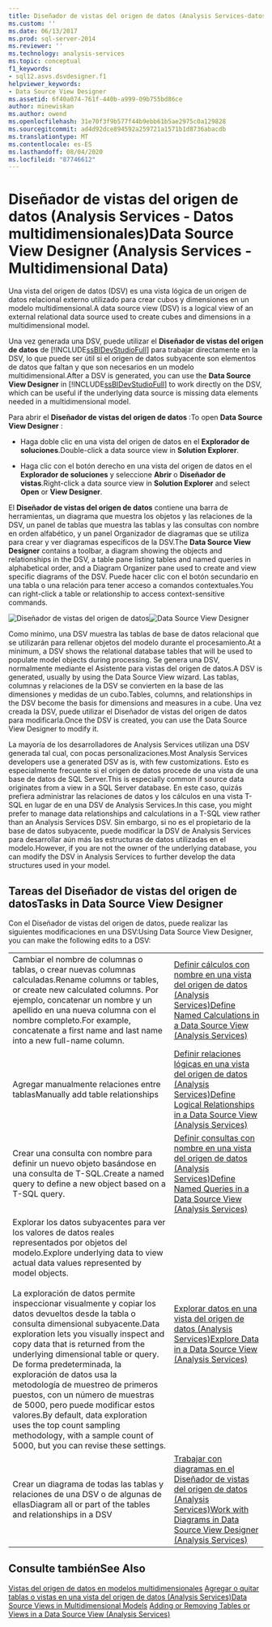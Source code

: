 ```yaml
---
title: Diseñador de vistas del origen de datos (Analysis Services-datos multidimensionales) | Microsoft Docs
ms.custom: ''
ms.date: 06/13/2017
ms.prod: sql-server-2014
ms.reviewer: ''
ms.technology: analysis-services
ms.topic: conceptual
f1_keywords:
- sql12.asvs.dsvdesigner.f1
helpviewer_keywords:
- Data Source View Designer
ms.assetid: 6f40a074-761f-440b-a999-09b755bd86ce
author: minewiskan
ms.author: owend
ms.openlocfilehash: 31e70f3f9b577f44b9ebb61b5ae2975c0a129828
ms.sourcegitcommit: ad4d92dce894592a259721a1571b1d8736abacdb
ms.translationtype: MT
ms.contentlocale: es-ES
ms.lasthandoff: 08/04/2020
ms.locfileid: "87746612"
---
```

# <a name="data-source-view-designer-analysis-services---multidimensional-data"></a><span data-ttu-id="036a8-102">Diseñador de vistas del origen de datos (Analysis Services - Datos multidimensionales)</span><span class="sxs-lookup"><span data-stu-id="036a8-102">Data Source View Designer (Analysis Services - Multidimensional Data)</span></span>
  <span data-ttu-id="036a8-103">Una vista del origen de datos (DSV) es una vista lógica de un origen de datos relacional externo utilizado para crear cubos y dimensiones en un modelo multidimensional.</span><span class="sxs-lookup"><span data-stu-id="036a8-103">A data source view (DSV) is a logical view of an external relational data source used to create cubes and dimensions in a multidimensional model.</span></span>

 <span data-ttu-id="036a8-104">Una vez generada una DSV, puede utilizar el **Diseñador de vistas del origen de datos** de [!INCLUDE[ssBIDevStudioFull](../includes/ssbidevstudiofull-md.md)] para trabajar directamente en la DSV, lo que puede ser útil si el origen de datos subyacente son elementos de datos que faltan y que son necesarios en un modelo multidimensional.</span><span class="sxs-lookup"><span data-stu-id="036a8-104">After a DSV is generated, you can use the **Data Source View Designer** in [!INCLUDE[ssBIDevStudioFull](../includes/ssbidevstudiofull-md.md)] to work directly on the DSV, which can be useful if the underlying data source is missing data elements needed in a multidimensional model.</span></span>

 <span data-ttu-id="036a8-105">Para abrir el **Diseñador de vistas del origen de datos** :</span><span class="sxs-lookup"><span data-stu-id="036a8-105">To open **Data Source View Designer** :</span></span>

-   <span data-ttu-id="036a8-106">Haga doble clic en una vista del origen de datos en el **Explorador de soluciones**.</span><span class="sxs-lookup"><span data-stu-id="036a8-106">Double-click a data source view in **Solution Explorer**.</span></span>

-   <span data-ttu-id="036a8-107">Haga clic con el botón derecho en una vista del origen de datos en el **Explorador de soluciones** y seleccione **Abrir** o **Diseñador de vistas**.</span><span class="sxs-lookup"><span data-stu-id="036a8-107">Right-click a data source view in **Solution Explorer** and select **Open** or **View Designer**.</span></span>

 <span data-ttu-id="036a8-108">El **Diseñador de vistas del origen de datos** contiene una barra de herramientas, un diagrama que muestra los objetos y las relaciones de la DSV, un panel de tablas que muestra las tablas y las consultas con nombre en orden alfabético, y un panel Organizador de diagramas que se utiliza para crear y ver diagramas específicos de la DSV.</span><span class="sxs-lookup"><span data-stu-id="036a8-108">The **Data Source View Designer** contains a toolbar, a diagram showing the objects and relationships in the DSV, a table pane listing tables and named queries in alphabetical order, and a Diagram Organizer pane used to create and view specific diagrams of the DSV.</span></span> <span data-ttu-id="036a8-109">Puede hacer clic con el botón secundario en una tabla o una relación para tener acceso a comandos contextuales.</span><span class="sxs-lookup"><span data-stu-id="036a8-109">You can right-click a table or relationship to access context-sensitive commands.</span></span>

 <span data-ttu-id="036a8-110">![Diseñador de vistas del origen de datos](media/ssas-dsvdesigner.PNG "Diseñador de vistas del origen de datos")</span><span class="sxs-lookup"><span data-stu-id="036a8-110">![Data Source View Designer](media/ssas-dsvdesigner.PNG "Data Source View Designer")</span></span>

 <span data-ttu-id="036a8-111">Como mínimo, una DSV muestra las tablas de base de datos relacional que se utilizarán para rellenar objetos del modelo durante el procesamiento.</span><span class="sxs-lookup"><span data-stu-id="036a8-111">At a minimum, a DSV shows the relational database tables that will be used to populate model objects during processing.</span></span> <span data-ttu-id="036a8-112">Se genera una DSV, normalmente mediante el Asistente para vistas del origen de datos.</span><span class="sxs-lookup"><span data-stu-id="036a8-112">A DSV is generated, usually by using the Data Source View wizard.</span></span> <span data-ttu-id="036a8-113">Las tablas, columnas y relaciones de la DSV se convierten en la base de las dimensiones y medidas de un cubo.</span><span class="sxs-lookup"><span data-stu-id="036a8-113">Tables, columns, and relationships in the DSV become the basis for dimensions and measures in a cube.</span></span> <span data-ttu-id="036a8-114">Una vez creada la DSV, puede utilizar el Diseñador de vistas del origen de datos para modificarla.</span><span class="sxs-lookup"><span data-stu-id="036a8-114">Once the DSV is created, you can use the Data Source View Designer to modify it.</span></span>

 <span data-ttu-id="036a8-115">La mayoría de los desarrolladores de Analysis Services utilizan una DSV generada tal cual, con pocas personalizaciones.</span><span class="sxs-lookup"><span data-stu-id="036a8-115">Most Analysis Services developers use a generated DSV as is, with few customizations.</span></span> <span data-ttu-id="036a8-116">Esto es especialmente frecuente si el origen de datos procede de una vista de una base de datos de SQL Server.</span><span class="sxs-lookup"><span data-stu-id="036a8-116">This is especially common if source data originates from a view in a SQL Server database.</span></span> <span data-ttu-id="036a8-117">En este caso, quizás prefiera administrar las relaciones de datos y los cálculos en una vista T-SQL en lugar de en una DSV de Analysis Services.</span><span class="sxs-lookup"><span data-stu-id="036a8-117">In this case, you might prefer to manage data relationships and calculations in a T-SQL view rather than an Analysis Services DSV.</span></span> <span data-ttu-id="036a8-118">Sin embargo, si no es el propietario de la base de datos subyacente, puede modificar la DSV de Analysis Services para desarrollar aún más las estructuras de datos utilizadas en el modelo.</span><span class="sxs-lookup"><span data-stu-id="036a8-118">However, if you are not the owner of the underlying database, you can modify the DSV in Analysis Services to further develop the data structures used in your model.</span></span>

## <a name="tasks-in-data-source-view-designer"></a><span data-ttu-id="036a8-119">Tareas del Diseñador de vistas del origen de datos</span><span class="sxs-lookup"><span data-stu-id="036a8-119">Tasks in Data Source View Designer</span></span>
 <span data-ttu-id="036a8-120">Con el Diseñador de vistas del origen de datos, puede realizar las siguientes modificaciones en una DSV:</span><span class="sxs-lookup"><span data-stu-id="036a8-120">Using Data Source View Designer, you can make the following edits to a DSV:</span></span>

|||
|-|-|
|<span data-ttu-id="036a8-121">Cambiar el nombre de columnas o tablas, o crear nuevas columnas calculadas.</span><span class="sxs-lookup"><span data-stu-id="036a8-121">Rename columns or tables, or create new calculated columns.</span></span> <span data-ttu-id="036a8-122">Por ejemplo, concatenar un nombre y un apellido en una nueva columna con el nombre completo.</span><span class="sxs-lookup"><span data-stu-id="036a8-122">For example, concatenate a first name and last name into a new full-name column.</span></span>|[<span data-ttu-id="036a8-123">Definir cálculos con nombre en una vista del origen de datos &#40;Analysis Services&#41;</span><span class="sxs-lookup"><span data-stu-id="036a8-123">Define Named Calculations in a Data Source View &#40;Analysis Services&#41;</span></span>](multidimensional-models/define-named-calculations-in-a-data-source-view-analysis-services.md)|
|<span data-ttu-id="036a8-124">Agregar manualmente relaciones entre tablas</span><span class="sxs-lookup"><span data-stu-id="036a8-124">Manually add table relationships</span></span>|[<span data-ttu-id="036a8-125">Definir relaciones lógicas en una vista del origen de datos &#40;Analysis Services&#41;</span><span class="sxs-lookup"><span data-stu-id="036a8-125">Define Logical Relationships in a Data Source View &#40;Analysis Services&#41;</span></span>](multidimensional-models/define-logical-relationships-in-a-data-source-view-analysis-services.md)|
|<span data-ttu-id="036a8-126">Crear una consulta con nombre para definir un nuevo objeto basándose en una consulta de T-SQL.</span><span class="sxs-lookup"><span data-stu-id="036a8-126">Create a named query to define a new object based on a T-SQL query.</span></span>|[<span data-ttu-id="036a8-127">Definir consultas con nombre en una vista del origen de datos &#40;Analysis Services&#41;</span><span class="sxs-lookup"><span data-stu-id="036a8-127">Define Named Queries in a Data Source View &#40;Analysis Services&#41;</span></span>](multidimensional-models/define-named-queries-in-a-data-source-view-analysis-services.md)|
|<span data-ttu-id="036a8-128">Explorar los datos subyacentes para ver los valores de datos reales representados por objetos del modelo.</span><span class="sxs-lookup"><span data-stu-id="036a8-128">Explore underlying data to view actual data values represented by model objects.</span></span><br /><br /> <span data-ttu-id="036a8-129">La exploración de datos permite inspeccionar visualmente y copiar los datos devueltos desde la tabla o consulta dimensional subyacente.</span><span class="sxs-lookup"><span data-stu-id="036a8-129">Data exploration lets you visually inspect and copy data that is returned from the underlying dimensional table or query.</span></span> <span data-ttu-id="036a8-130">De forma predeterminada, la exploración de datos usa la metodología de muestreo de primeros puestos, con un número de muestras de 5000, pero puede modificar estos valores.</span><span class="sxs-lookup"><span data-stu-id="036a8-130">By default, data exploration uses the top count sampling methodology, with a sample count of 5000, but you can revise these settings.</span></span>|[<span data-ttu-id="036a8-131">Explorar datos en una vista del origen de datos &#40;Analysis Services&#41;</span><span class="sxs-lookup"><span data-stu-id="036a8-131">Explore Data in a Data Source View &#40;Analysis Services&#41;</span></span>](multidimensional-models/explore-data-in-a-data-source-view-analysis-services.md)|
|<span data-ttu-id="036a8-132">Crear un diagrama de todas las tablas y relaciones de una DSV o de algunas de ellas</span><span class="sxs-lookup"><span data-stu-id="036a8-132">Diagram all or part of the tables and relationships in a DSV</span></span>|[<span data-ttu-id="036a8-133">Trabajar con diagramas en el Diseñador de vistas del origen de datos &#40;Analysis Services&#41;</span><span class="sxs-lookup"><span data-stu-id="036a8-133">Work with Diagrams in Data Source View Designer &#40;Analysis Services&#41;</span></span>](multidimensional-models/work-with-diagrams-in-data-source-view-designer-analysis-services.md)|

## <a name="see-also"></a><span data-ttu-id="036a8-134">Consulte también</span><span class="sxs-lookup"><span data-stu-id="036a8-134">See Also</span></span>
 <span data-ttu-id="036a8-135">[Vistas del origen de datos en modelos multidimensionales](multidimensional-models/data-source-views-in-multidimensional-models.md) [Agregar o quitar tablas o vistas en una vista del origen de datos &#40;Analysis Services&#41;](multidimensional-models/adding-or-removing-tables-or-views-in-a-data-source-view-analysis-services.md)</span><span class="sxs-lookup"><span data-stu-id="036a8-135">[Data Source Views in Multidimensional Models](multidimensional-models/data-source-views-in-multidimensional-models.md) [Adding or Removing Tables or Views in a Data Source View &#40;Analysis Services&#41;](multidimensional-models/adding-or-removing-tables-or-views-in-a-data-source-view-analysis-services.md)</span></span>


